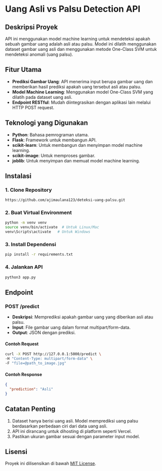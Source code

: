 # Uang Asli vs Palsu Detection API

## Deskripsi Proyek

API ini menggunakan model machine learning untuk mendeteksi apakah sebuah gambar uang adalah asli atau palsu. Model ini dilatih menggunakan dataset gambar uang asli dan menggunakan metode One-Class SVM untuk mendeteksi anomali (uang palsu).

## Fitur Utama

- **Prediksi Gambar Uang**: API menerima input berupa gambar uang dan memberikan hasil prediksi apakah uang tersebut asli atau palsu.
- **Model Machine Learning**: Menggunakan model One-Class SVM yang dilatih pada dataset uang asli.
- **Endpoint RESTful**: Mudah diintegrasikan dengan aplikasi lain melalui HTTP POST request.

## Teknologi yang Digunakan

- **Python**: Bahasa pemrograman utama.
- **Flask**: Framework untuk membangun API.
- **scikit-learn**: Untuk membangun dan menyimpan model machine learning.
- **scikit-image**: Untuk memproses gambar.
- **joblib**: Untuk menyimpan dan memuat model machine learning.

## Instalasi

### 1. Clone Repository

```bash
https://github.com/ajimaulana123/deteksi-uang-palsu.git
```

### 2. Buat Virtual Environment

```bash
python -m venv venv
source venv/bin/activate  # Untuk Linux/Mac
venv\Scripts\activate   # Untuk Windows
```

### 3. Install Dependensi

```bash
pip install -r requirements.txt
```

### 4. Jalankan API

```bash
python3 app.py
```

## Endpoint

### **POST /predict**

- **Deskripsi**: Memprediksi apakah gambar uang yang diberikan asli atau palsu.
- **Input**: File gambar uang dalam format multipart/form-data.
- **Output**: JSON dengan prediksi.

#### Contoh Request

```bash
curl -X POST http://127.0.0.1:5000/predict \
-H "Content-Type: multipart/form-data" \
-F "file=@path_to_image.jpg"
```

#### Contoh Response

```json
{
  "prediction": "Asli"
}
```

## Catatan Penting

1. Dataset hanya berisi uang asli. Model memprediksi uang palsu berdasarkan perbedaan ciri dari data uang asli.
2. API ini dirancang untuk dihosting di platform seperti Vercel.
3. Pastikan ukuran gambar sesuai dengan parameter input model.

## Lisensi

Proyek ini dilisensikan di bawah [MIT License](LICENSE).

